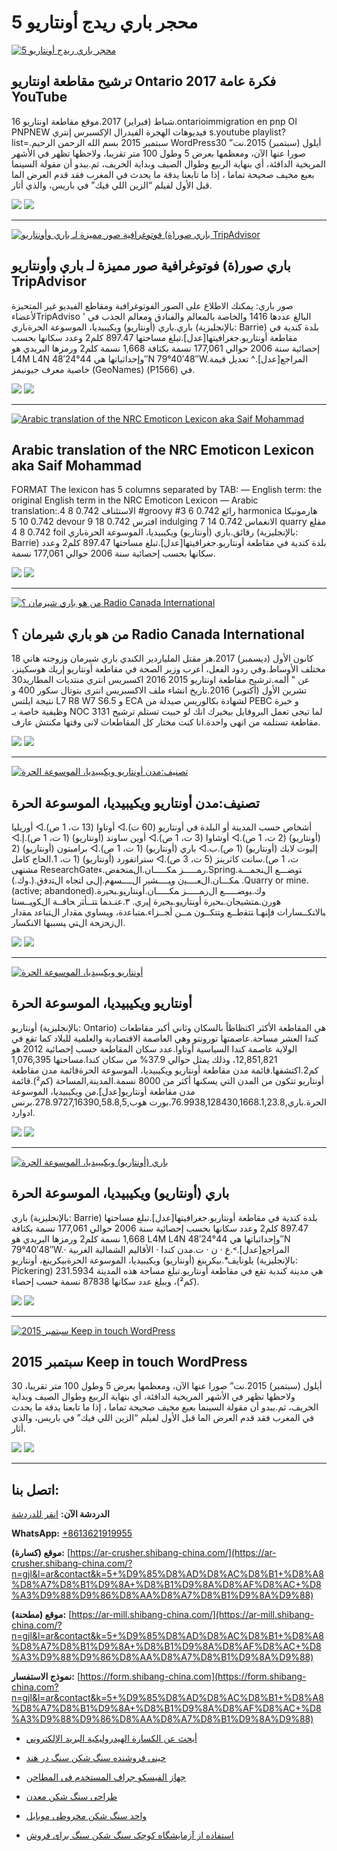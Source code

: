 # 5 محجر باري ريدج أونتاريو

<a href="https://swt.shibang-china.com/?n=gjl&l=ar&img&k=5+%D9%85%D8%AD%D8%AC%D8%B1+%D8%A8%D8%A7%D8%B1%D9%8A+%D8%B1%D9%8A%D8%AF%D8%AC+%D8%A3%D9%88%D9%86%D8%AA%D8%A7%D8%B1%D9%8A%D9%88" target="_blank">![5 محجر باري ريدج أونتاريو](http://static.shibang-china.com/all-800x300/1093.jpg)</a>

## ترشيح مقاطعة اونتاريو Ontario 2017 فكرة عامة YouTube
16 شباط (فبراير) 2017.موقع مقاطعة اونتاريو.ontarioimmigration en pnp OI PNPNEW فيديوهات الهجرة الفيدرال الإكسبرس إنتري s.youtube playlist?list=.سبتمبر 2015 بسم الله الرحمن الرحيم WordPress30 أيلول (سبتمبر) 2015.نت” صورا عنها الآن، ومعظمها بعرض 5 وطول 100 متر تقريبا، ولاحظها تظهر في الأشهر المريخية الدافئة، أي بنهاية الربيع وطوال الصيف وبداية الخريف، ثم.يبدو أن مقولة السينما بعبع مخيف صحيحة تماما ، إذا ما تابعنا يدقة ما يحدث في المغرب فقد قدم العرض الما قبل الأول لفيلم “الزين اللي فيك” في باريس، والذي أثار.


<a href="https://whatsapp.shibangsoft.com/WhatsApp.php" target="_blank" title="WhatsApp">![](http://static.shibang-china.com/icon/whatsapp.png)</a> <a href="https://swt.shibang-china.com/?n=gjl&l=ar&icon&k=5+%D9%85%D8%AD%D8%AC%D8%B1+%D8%A8%D8%A7%D8%B1%D9%8A+%D8%B1%D9%8A%D8%AF%D8%AC+%D8%A3%D9%88%D9%86%D8%AA%D8%A7%D8%B1%D9%8A%D9%88" target="_blank">![](http://static.shibang-china.com/icon/chat-ar.png)</a>

---

<a href="https://swt.shibang-china.com/?n=gjl&l=ar&img&k=5+%D9%85%D8%AD%D8%AC%D8%B1+%D8%A8%D8%A7%D8%B1%D9%8A+%D8%B1%D9%8A%D8%AF%D8%AC+%D8%A3%D9%88%D9%86%D8%AA%D8%A7%D8%B1%D9%8A%D9%88" target="_blank">![باري صور(ة) فوتوغرافية صور مميزة لـ باري وأونتاريو TripAdvisor](http://static.shibang-china.com/all-800x300/1318.jpg)</a>

## باري صور(ة) فوتوغرافية صور مميزة لـ باري وأونتاريو TripAdvisor
صور باري: يمكنك الاطلاع على الصور الفوتوغرافية ومقاطع الفيديو غير المتحيزة لأعضاءTripAdviso &#39; البالغ عددها 1416 والخاصة بالمعالم والفنادق ومعالم الجذب في باري.باري (أونتاريو) ويكيبيديا، الموسوعة الحرةباري (بالإنجليزية: Barrie) بلدة كندية في مقاطعة أونتاريو.جغرافيتها[عدل].تبلغ مساحتها 897.47 كلم2 وعدد سكانها بحسب إحصائية سنة 2006 حوالي 177,061 نسمة بكثافة 1,668 نسمة كلم2 ورمزها البريدي هو L4M L4N وإحداثياتها هي 44°24′48″N 79°40′48″W.المراجع[عدل].^ تعديل قيمة خاصية معرف جيونيمز (GeoNames) (P1566) في.


<a href="https://whatsapp.shibangsoft.com/WhatsApp.php" target="_blank" title="WhatsApp">![](http://static.shibang-china.com/icon/whatsapp.png)</a> <a href="https://swt.shibang-china.com/?n=gjl&l=ar&icon&k=5+%D9%85%D8%AD%D8%AC%D8%B1+%D8%A8%D8%A7%D8%B1%D9%8A+%D8%B1%D9%8A%D8%AF%D8%AC+%D8%A3%D9%88%D9%86%D8%AA%D8%A7%D8%B1%D9%8A%D9%88" target="_blank">![](http://static.shibang-china.com/icon/chat-ar.png)</a>

---

<a href="https://swt.shibang-china.com/?n=gjl&l=ar&img&k=5+%D9%85%D8%AD%D8%AC%D8%B1+%D8%A8%D8%A7%D8%B1%D9%8A+%D8%B1%D9%8A%D8%AF%D8%AC+%D8%A3%D9%88%D9%86%D8%AA%D8%A7%D8%B1%D9%8A%D9%88" target="_blank">![Arabic translation of the NRC Emoticon Lexicon aka Saif Mohammad](http://static.shibang-china.com/all-800x300/1461.jpg)</a>

## Arabic translation of the NRC Emoticon Lexicon aka Saif Mohammad
FORMAT  The lexicon has 5 columns separated by TAB: — English term: the original English term in the NRC Emoticon Lexicon — Arabic translation:.الاستئناف 0.742 8 4 #groovy #رائع 0.742 6 3 harmonica هارمونيكا 0.742 10 5 devour افترس 0.742 18 9 indulging الانغماس 0.742 14 7 quarry مقلع 0.742 8 4 foil رقائق.باري (أونتاريو) ويكيبيديا، الموسوعة الحرةباري (بالإنجليزية: Barrie) بلدة كندية في مقاطعة أونتاريو.جغرافيتها[عدل].تبلغ مساحتها 897.47 كلم2 وعدد سكانها بحسب إحصائية سنة 2006 حوالي 177,061 نسمة.


<a href="https://whatsapp.shibangsoft.com/WhatsApp.php" target="_blank" title="WhatsApp">![](http://static.shibang-china.com/icon/whatsapp.png)</a> <a href="https://swt.shibang-china.com/?n=gjl&l=ar&icon&k=5+%D9%85%D8%AD%D8%AC%D8%B1+%D8%A8%D8%A7%D8%B1%D9%8A+%D8%B1%D9%8A%D8%AF%D8%AC+%D8%A3%D9%88%D9%86%D8%AA%D8%A7%D8%B1%D9%8A%D9%88" target="_blank">![](http://static.shibang-china.com/icon/chat-ar.png)</a>

---

<a href="https://swt.shibang-china.com/?n=gjl&l=ar&img&k=5+%D9%85%D8%AD%D8%AC%D8%B1+%D8%A8%D8%A7%D8%B1%D9%8A+%D8%B1%D9%8A%D8%AF%D8%AC+%D8%A3%D9%88%D9%86%D8%AA%D8%A7%D8%B1%D9%8A%D9%88" target="_blank">![من هو باري شيرمان ؟ Radio Canada International](http://static.shibang-china.com/all-800x300/1434.jpg)</a>

## من هو باري شيرمان ؟ Radio Canada International
18 كانون الأول (ديسمبر) 2017.هز مقتل الملياردير الكندي باري شيرمان وزوجته هاني مختلف الأوساط.وفي ردود الفعل، أعرب وزير الصحة في مقاطعة أونتاريو إريك هوسكينز، عن &quot; ألمه.ترشيح مقاطعة اونتاريو 2015 2016 اكسبريس انتري منتديات المطاريد30 تشرين الأول (أكتوبر) 2016.تاريخ انشاء ملف الاكسبريس انترى بتوتال سكور 400 و نتيجة ايلتس L7 R8 W7 S6.5 و ECA لشهادة بكالوريس صيدلة من PEBC و خبرة وظيفية خاصة بـ NOC 3131 لما تيجى تعمل البروفايل بيخيرك انك لو حبيت تستلم ترشيح مقاطعة تستلمه من انهى واحدة.انا كنت مختار كل المقاطعات لانى وقتها مكنتش عارف.


<a href="https://whatsapp.shibangsoft.com/WhatsApp.php" target="_blank" title="WhatsApp">![](http://static.shibang-china.com/icon/whatsapp.png)</a> <a href="https://swt.shibang-china.com/?n=gjl&l=ar&icon&k=5+%D9%85%D8%AD%D8%AC%D8%B1+%D8%A8%D8%A7%D8%B1%D9%8A+%D8%B1%D9%8A%D8%AF%D8%AC+%D8%A3%D9%88%D9%86%D8%AA%D8%A7%D8%B1%D9%8A%D9%88" target="_blank">![](http://static.shibang-china.com/icon/chat-ar.png)</a>

---

<a href="https://swt.shibang-china.com/?n=gjl&l=ar&img&k=5+%D9%85%D8%AD%D8%AC%D8%B1+%D8%A8%D8%A7%D8%B1%D9%8A+%D8%B1%D9%8A%D8%AF%D8%AC+%D8%A3%D9%88%D9%86%D8%AA%D8%A7%D8%B1%D9%8A%D9%88" target="_blank">![تصنيف:مدن أونتاريو ويكيبيديا، الموسوعة الحرة](http://static.shibang-china.com/all-800x300/745.jpg)</a>

## تصنيف:مدن أونتاريو ويكيبيديا، الموسوعة الحرة
أشخاص حسب المدينة أو البلدة في أونتاريو (60 ت).◅ أوتاوا (13 ت، 1 ص).◅ أوريليا (أونتاريو) (2 ت، 1 ص).◅ أوشاوا (3 ت، 1 ص).◅ أوين ساوند (أونتاريو) (1 ت، 1 ص).إ.◅ إليوت لايك (أونتاريو) (1 ص).ب.◅ باري (أونتاريو) (1 ت، 1 ص).◅ برامبتون (أونتاريو) (2 ت، 1 ص).سانت كاثرينز (5 ت، 3 ص).◅ ستراتفورد (أونتاريو) (1 ت، 1.الحاج كامل مشتهى ResearchGateرﻤـــــز ﻤﻜـــــﺎن.اﻝﻤﻨﺨﻔض.ء.Spring.ﺘوﻀـــﻊ اﻝﻨﺠﻤـــﺔ ﻤﻜـــﺎن.اﻝﻌــــﻴن وﻴــــﺸﻴر اﻝــــﺴﻬم.إﻝﻰ اﺘﺠﺎﻩ اﻝﺘدﻓق.(.وك.) .Quarry or mine.(active; abandoned).وك.ﻴوﻀـــــﻊ اﻝرﻤـــــز ﻤﻜـــــﺎن.أوﻨﺘﺎرﻴو.ﺒﺤﻴرة ﻫورن.ﻤﺘﺸﻴﺠﺎن.ﺒﺤﻴرة أوﻨﺘﺎرﻴو.ﺒﺤﻴرة إﻴري. ٣.ﻋﻨـدﻤﺎ ﺘﺘــﺄﺜر ﺤﺎﻓــﺔ اﻝﻜوﻴــﺴﺘﺎ ﺒﺎﻻﻨﻜــﺴﺎرات ﻓﺈﻨﻬـﺎ ﺘﺘﻘطــﻊ وﺘﺘﻜــون ﻤــن أﺠــزاء.ﻤﺘﺒﺎﻋدة، وﻴﺴﺎوي ﻤﻘدار اﻝﺘﺒﺎﻋد ﻤﻘدار اﻝزﺤزﺤﺔ اﻝﺘﻲ ﻴﺴﺒﺒﻬﺎ اﻻﻨﻜﺴﺎر.


<a href="https://whatsapp.shibangsoft.com/WhatsApp.php" target="_blank" title="WhatsApp">![](http://static.shibang-china.com/icon/whatsapp.png)</a> <a href="https://swt.shibang-china.com/?n=gjl&l=ar&icon&k=5+%D9%85%D8%AD%D8%AC%D8%B1+%D8%A8%D8%A7%D8%B1%D9%8A+%D8%B1%D9%8A%D8%AF%D8%AC+%D8%A3%D9%88%D9%86%D8%AA%D8%A7%D8%B1%D9%8A%D9%88" target="_blank">![](http://static.shibang-china.com/icon/chat-ar.png)</a>

---

<a href="https://swt.shibang-china.com/?n=gjl&l=ar&img&k=5+%D9%85%D8%AD%D8%AC%D8%B1+%D8%A8%D8%A7%D8%B1%D9%8A+%D8%B1%D9%8A%D8%AF%D8%AC+%D8%A3%D9%88%D9%86%D8%AA%D8%A7%D8%B1%D9%8A%D9%88" target="_blank">![أونتاريو ويكيبيديا، الموسوعة الحرة](http://static.shibang-china.com/all-800x300/512.jpg)</a>

## أونتاريو ويكيبيديا، الموسوعة الحرة
أونتاريو (بالإنجليزية: Ontario) هي المقاطعة الأكثر اكتظاظاً بالسكان وثاني أكبر مقاطعات كندا العشر مساحة.عاصمتها تورونتو وهي العاصمة الاقتصادية والعلمية للبلاد كما تقع في الولاية عاصمة كندا السياسية أوتاوا.عدد سكان المقاطعة حسب إحصائية 2012 هو 12,851,821، وذلك يمثل حوالي 37.9% من سكان كندا.مساحتها 1,076,395 كم2.اكتشفها.قائمة مدن مقاطعة أونتاريو ويكيبيديا، الموسوعة الحرةقائمة مدن مقاطعة أونتاريو تتکون من المدن التي یسکنها أکثر من 8000 نسمة.المدينة,المساحة (كم²).قائمة مدن مقاطعة أونتاريو[عدل].من ويكيبيديا، الموسوعة الحرة.باري,76.9938,128430,1668.1,23.8.بورت هوب,278.9727,16390,58.8,5.برنس ادوارد.


<a href="https://whatsapp.shibangsoft.com/WhatsApp.php" target="_blank" title="WhatsApp">![](http://static.shibang-china.com/icon/whatsapp.png)</a> <a href="https://swt.shibang-china.com/?n=gjl&l=ar&icon&k=5+%D9%85%D8%AD%D8%AC%D8%B1+%D8%A8%D8%A7%D8%B1%D9%8A+%D8%B1%D9%8A%D8%AF%D8%AC+%D8%A3%D9%88%D9%86%D8%AA%D8%A7%D8%B1%D9%8A%D9%88" target="_blank">![](http://static.shibang-china.com/icon/chat-ar.png)</a>

---

<a href="https://swt.shibang-china.com/?n=gjl&l=ar&img&k=5+%D9%85%D8%AD%D8%AC%D8%B1+%D8%A8%D8%A7%D8%B1%D9%8A+%D8%B1%D9%8A%D8%AF%D8%AC+%D8%A3%D9%88%D9%86%D8%AA%D8%A7%D8%B1%D9%8A%D9%88" target="_blank">![باري (أونتاريو) ويكيبيديا، الموسوعة الحرة](http://static.shibang-china.com/all-800x300/1329.jpg)</a>

## باري (أونتاريو) ويكيبيديا، الموسوعة الحرة
باري (بالإنجليزية: Barrie) بلدة كندية في مقاطعة أونتاريو.جغرافيتها[عدل].تبلغ مساحتها 897.47 كلم2 وعدد سكانها بحسب إحصائية سنة 2006 حوالي 177,061 نسمة بكثافة 1,668 نسمة كلم2 ورمزها البريدي هو L4M L4N وإحداثياتها هي 44°24′48″N 79°40′48″W.المراجع[عدل].˂.ع &middot; ن &middot; ت.مدن كندا &middot; الأقاليم الشمالية الغربية &middot; يلونايف*.بيكرينغ (أونتاريو) ويكيبيديا، الموسوعة الحرةبيكرينغ، أونتاريو (بالإنجليزية: Pickering) هي مدينة كندية تقع في مقاطعة أونتاريو.تبلغ مساحة هذه المدينة 231.5934 (كم²)، ويبلغ عدد سكانها 87838 نسمة حسب إحصاء.


<a href="https://whatsapp.shibangsoft.com/WhatsApp.php" target="_blank" title="WhatsApp">![](http://static.shibang-china.com/icon/whatsapp.png)</a> <a href="https://swt.shibang-china.com/?n=gjl&l=ar&icon&k=5+%D9%85%D8%AD%D8%AC%D8%B1+%D8%A8%D8%A7%D8%B1%D9%8A+%D8%B1%D9%8A%D8%AF%D8%AC+%D8%A3%D9%88%D9%86%D8%AA%D8%A7%D8%B1%D9%8A%D9%88" target="_blank">![](http://static.shibang-china.com/icon/chat-ar.png)</a>

---

<a href="https://swt.shibang-china.com/?n=gjl&l=ar&img&k=5+%D9%85%D8%AD%D8%AC%D8%B1+%D8%A8%D8%A7%D8%B1%D9%8A+%D8%B1%D9%8A%D8%AF%D8%AC+%D8%A3%D9%88%D9%86%D8%AA%D8%A7%D8%B1%D9%8A%D9%88" target="_blank">![سبتمبر 2015 Keep in touch WordPress](http://static.shibang-china.com/all-800x300/900.jpg)</a>

## سبتمبر 2015 Keep in touch WordPress
30 أيلول (سبتمبر) 2015.نت” صورا عنها الآن، ومعظمها بعرض 5 وطول 100 متر تقريبا، ولاحظها تظهر في الأشهر المريخية الدافئة، أي بنهاية الربيع وطوال الصيف وبداية الخريف، ثم.يبدو أن مقولة السينما بعبع مخيف صحيحة تماما ، إذا ما تابعنا يدقة ما يحدث في المغرب فقد قدم العرض الما قبل الأول لفيلم “الزين اللي فيك” في باريس، والذي أثار.

<a href="https://whatsapp.shibangsoft.com/WhatsApp.php" target="_blank" title="WhatsApp">![](http://static.shibang-china.com/icon/whatsapp.png)</a> <a href="https://swt.shibang-china.com/?n=gjl&l=ar&icon&k=5+%D9%85%D8%AD%D8%AC%D8%B1+%D8%A8%D8%A7%D8%B1%D9%8A+%D8%B1%D9%8A%D8%AF%D8%AC+%D8%A3%D9%88%D9%86%D8%AA%D8%A7%D8%B1%D9%8A%D9%88" target="_blank">![](http://static.shibang-china.com/icon/chat-ar.png)</a>

---
## اتصل بنا:

**الدردشة الآن:** [انقر للدردشة](https://swt.shibang-china.com?n=gjl&l=ar&contact&k=5+%D9%85%D8%AD%D8%AC%D8%B1+%D8%A8%D8%A7%D8%B1%D9%8A+%D8%B1%D9%8A%D8%AF%D8%AC+%D8%A3%D9%88%D9%86%D8%AA%D8%A7%D8%B1%D9%8A%D9%88)

**WhatsApp:**  [+8613621919955](https://whatsapp.shibangsoft.com/WhatsApp.php)

**موقع (كسارة):** [https://ar-crusher.shibang-china.com/](https://ar-crusher.shibang-china.com/?n=gjl&l=ar&contact&k=5+%D9%85%D8%AD%D8%AC%D8%B1+%D8%A8%D8%A7%D8%B1%D9%8A+%D8%B1%D9%8A%D8%AF%D8%AC+%D8%A3%D9%88%D9%86%D8%AA%D8%A7%D8%B1%D9%8A%D9%88)

**موقع (مطحنة):** [https://ar-mill.shibang-china.com/](https://ar-mill.shibang-china.com/?n=gjl&l=ar&contact&k=5+%D9%85%D8%AD%D8%AC%D8%B1+%D8%A8%D8%A7%D8%B1%D9%8A+%D8%B1%D9%8A%D8%AF%D8%AC+%D8%A3%D9%88%D9%86%D8%AA%D8%A7%D8%B1%D9%8A%D9%88)

**نموذج الاستفسار:** [https://form.shibang-china.com](https://form.shibang-china.com?n=gjl&l=ar&contact&k=5+%D9%85%D8%AD%D8%AC%D8%B1+%D8%A8%D8%A7%D8%B1%D9%8A+%D8%B1%D9%8A%D8%AF%D8%AC+%D8%A3%D9%88%D9%86%D8%AA%D8%A7%D8%B1%D9%8A%D9%88)

* [أبحث عن الكسارة الهيدروليكية البريد الإلكتروني](../39/%D8%A3%D8%A8%D8%AD%D8%AB%20%D8%B9%D9%86%20%D8%A7%D9%84%D9%83%D8%B3%D8%A7%D8%B1%D8%A9%20%D8%A7%D9%84%D9%87%D9%8A%D8%AF%D8%B1%D9%88%D9%84%D9%8A%D9%83%D9%8A%D8%A9%20%D8%A7%D9%84%D8%A8%D8%B1%D9%8A%D8%AF%20%D8%A7%D9%84%D8%A5%D9%84%D9%83%D8%AA%D8%B1%D9%88%D9%86%D9%8A.md)

* [چینی فروشنده سنگ شکن سنگ در هند](../40/%DA%86%DB%8C%D9%86%DB%8C%20%D9%81%D8%B1%D9%88%D8%B4%D9%86%D8%AF%D9%87%20%D8%B3%D9%86%DA%AF%20%D8%B4%DA%A9%D9%86%20%D8%B3%D9%86%DA%AF%20%D8%AF%D8%B1%20%D9%87%D9%86%D8%AF.md)

* [جهاز الفيسكو جراف المستخدم فى المطاحن](../36/%D8%AC%D9%87%D8%A7%D8%B2%20%D8%A7%D9%84%D9%81%D9%8A%D8%B3%D9%83%D9%88%20%D8%AC%D8%B1%D8%A7%D9%81%20%D8%A7%D9%84%D9%85%D8%B3%D8%AA%D8%AE%D8%AF%D9%85%20%D9%81%D9%89%20%D8%A7%D9%84%D9%85%D8%B7%D8%A7%D8%AD%D9%86.md)

* [طراحی سنگ شکن معدن](../36/%D8%B7%D8%B1%D8%A7%D8%AD%DB%8C%20%D8%B3%D9%86%DA%AF%20%D8%B4%DA%A9%D9%86%20%D9%85%D8%B9%D8%AF%D9%86.md)

* [واحد سنگ شکن مخروطی موبایل](../37/%D9%88%D8%A7%D8%AD%D8%AF%20%D8%B3%D9%86%DA%AF%20%D8%B4%DA%A9%D9%86%20%D9%85%D8%AE%D8%B1%D9%88%D8%B7%DB%8C%20%D9%85%D9%88%D8%A8%D8%A7%DB%8C%D9%84.md)

* [استفاده از آزمایشگاه کوچک سنگ شکن سنگ برای فروش](../39/%D8%A7%D8%B3%D8%AA%D9%81%D8%A7%D8%AF%D9%87%20%D8%A7%D8%B2%20%D8%A2%D8%B2%D9%85%D8%A7%DB%8C%D8%B4%DA%AF%D8%A7%D9%87%20%DA%A9%D9%88%DA%86%DA%A9%20%D8%B3%D9%86%DA%AF%20%D8%B4%DA%A9%D9%86%20%D8%B3%D9%86%DA%AF%20%D8%A8%D8%B1%D8%A7%DB%8C%20%D9%81%D8%B1%D9%88%D8%B4.md)